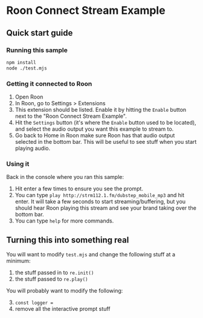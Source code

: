 Roon Connect Stream Example
==


## Quick start guide

### Running this sample

```sh
npm install
node ./test.mjs
```

### Getting it connected to Roon

1. Open Roon
2. In Roon, go to Settings > Extensions
3. This extension should be listed. Enable it by hitting the `Enable` button next to the "Roon Connect Stream Example".
4. Hit the `Settings` button (it's where the `Enable` button used to be located), and select the audio output you want this example to stream to.
5. Go back to Home in Roon make sure Roon has that audio output selected in the bottom bar. This will be useful to see stuff when you start playing audio.


### Using it

Back in the console where you ran this sample:

1. Hit enter a few times to ensure you see the prompt.
2. You can type `play http://strm112.1.fm/dubstep_mobile_mp3` and hit enter. It will take a few seconds to start streaming/buffering, but you should hear Roon playing this stream and see your brand taking over the bottom bar.
3. You can type `help` for more commands.

## Turning this into something real

You will want to modify `test.mjs` and change the following stuff at a minimum:

1) the stuff passed in to `re.init()`
2) the stuff passed to `re.play()`

You will probably want to modify the following:

3) `const logger =`
4) remove all the interactive prompt stuff
